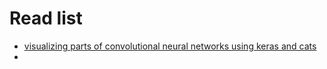 # Read list 


* [visualizing parts of convolutional neural networks using keras and cats](https://hackernoon.com/visualizing-parts-of-convolutional-neural-networks-using-keras-and-cats-5cc01b214e59)
* 
